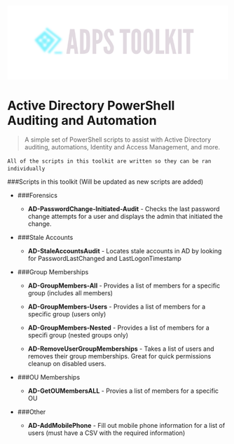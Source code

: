 ![header-image](https://github.com/nateahess/ADPS-Toolkit/blob/main/Resources/Header-image2.PNG)

# Active Directory PowerShell Auditing and Automation 

> A simple set of PowerShell scripts to assist with Active Directory auditing, automations, Identity and Access Management, and more. 


`All of the scripts in this toolkit are written so they can be ran individually`


###Scripts in this toolkit (Will be updated as new scripts are added)

* ###Forensics

   - **AD-PasswordChange-Initiated-Audit** - Checks the last password change attempts for a user and displays the admin that initiated the change. 

* ###Stale Accounts

    - **AD-StaleAccountsAudit** - Locates stale accounts in AD by looking for PasswordLastChanged and LastLogonTimestamp


* ###Group Memberships

    - **AD-GroupMembers-All** - Provides a list of members for a specific group (includes all members)

    - **AD-GroupMembers-Users** - Provides a list of members for a specific group (users only)

    - **AD-GroupMembers-Nested** - Provides a list of members for a specifi group (nested groups only)

    - **AD-RemoveUserGroupMemberships** - Takes a list of users and removes their group memberships. Great for quick permissions cleanup on disabled users. 

* ###OU Memberships

    - **AD-GetOUMembersALL** - Provies a list of members for a specific OU 


* ###Other

    - **AD-AddMobilePhone** - Fill out mobile phone information for a list of users (must have a CSV with the required information) 


